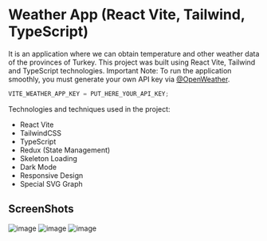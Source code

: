 # Weather App (React Vite, Tailwind, TypeScript)

It is an application where we can obtain temperature and other weather data of the provinces of Turkey. This project was built using React Vite, Tailwind and TypeScript technologies. Important Note: To run the application smoothly, you must generate your own API key via [@OpenWeather](https://openweathermap.org/).

```js
VITE_WEATHER_APP_KEY = PUT_HERE_YOUR_API_KEY;
```

Technologies and techniques used in the project:

- React Vite
- TailwindCSS
- TypeScript
- Redux (State Management)
- Skeleton Loading
- Dark Mode
- Responsive Design
- Special SVG Graph

## ScreenShots
![image](https://github.com/user-attachments/assets/2d9a2a48-11be-42a6-ba40-1ed35abba7d2)
![image](https://github.com/user-attachments/assets/03cec54a-2275-4e3f-9346-a52defea6ac4)
![image](https://github.com/user-attachments/assets/0dce5e53-7b8a-4a56-8623-7952c6985e89)
